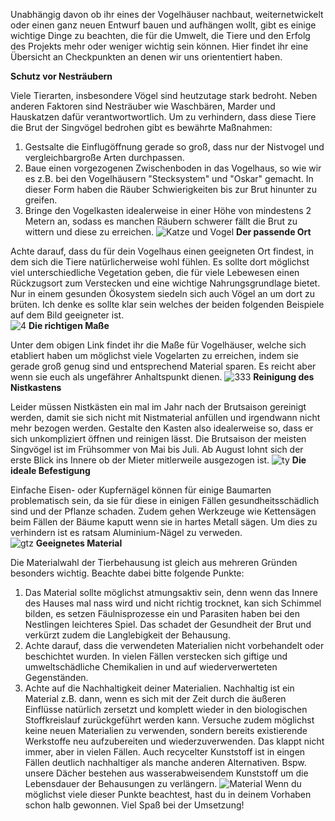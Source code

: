 Unabhängig davon ob ihr eines der Vogelhäuser nachbaut, weiternetwickelt oder einen ganz neuen Entwurf bauen und aufhängen wollt, gibt es einige wichtige Dinge zu beachten, die für die Umwelt, die Tiere und den Erfolg des Projekts mehr oder weniger wichtig sein können. 
Hier findet ihr eine Übersicht an Checkpunkten an denen wir uns oriententiert haben. 

__Schutz vor Nesträubern__

Viele Tierarten, insbesondere Vögel sind heutzutage stark bedroht. Neben anderen Faktoren sind Nesträuber wie Waschbären, Marder und Hauskatzen dafür verantwortwortlich. Um zu verhindern, dass diese Tiere die Brut der Singvögel bedrohen gibt es bewährte Maßnahmen:

1. Gestsalte die Einflugöffnung gerade so groß, dass nur der Nistvogel und vergleichbargroße Arten durchpassen.
2. Baue einen vorgezogenen Zwischenboden in das Vogelhaus, so wie wir es z.B. bei den Vogelhäusern "Stecksystem" und "Oskar" gemacht. In dieser Form haben die Räuber Schwierigkeiten bis zur Brut hinunter zu greifen. 
3. Bringe den Vogelkasten idealerweise in einer Höhe von mindestens 2 Metern an, sodass es manchen Räubern schwerer fällt die Brut zu wittern und 
diese zu erreichen. 
![Katze und Vogel](https://github.com/user-attachments/assets/98998521-939d-4491-a29f-132df0a76924)
__Der passende Ort__

Achte darauf, dass du für dein Vogelhaus einen geeigneten Ort findest, in dem sich die Tiere natürlicherweise wohl fühlen. 
Es sollte dort möglichst viel unterschiedliche Vegetation geben, die für viele Lebewesen einen Rückzugsort zum Verstecken und eine wichtige Nahrungsgrundlage bietet. Nur in einem gesunden Ökosystem siedeln sich auch Vögel an um dort zu brüten. Ich denke es sollte klar sein welches der beiden folgenden Beispiele auf dem Bild geeigneter ist.  
![4](https://github.com/user-attachments/assets/ce4b2f9a-68dd-41b1-8e4a-29ca5a5a7656)
__Die richtigen Maße__

Unter dem obigen Link findet ihr die Maße für Vogelhäuser, welche sich etabliert haben um möglichst viele Vogelarten zu erreichen, indem sie gerade groß genug sind und entsprechend Material sparen. Es reicht aber wenn sie euch als ungefährer Anhaltspunkt dienen. 
![333](https://github.com/user-attachments/assets/6853df92-69d1-453e-8f7a-dddd813344bb)
__Reinigung des Nistkastens__

Leider müssen Nistkästen ein mal im Jahr nach der Brutsaison gereinigt werden, damit sie sich nicht mit Nistmaterial anfüllen und irgendwann nicht mehr bezogen werden. Gestalte den Kasten also idealerweise so, dass er sich unkompliziert öffnen und reinigen lässt. Die Brutsaison der meisten Singvögel ist im Frühsommer von Mai bis Juli. Ab August lohnt sich der erste Blick ins Innere ob der Mieter mitlerweile ausgezogen ist. 
![ty](https://github.com/user-attachments/assets/e4ba195c-2f47-404b-9812-1eeecb3d0dc7)
__Die ideale Befestigung__

Einfache Eisen- oder Kupfernägel können für einige Baumarten problematisch sein, da sie für diese in einigen Fällen gesundheitsschädlich sind und der Pflanze schaden. Zudem gehen Werkzeuge wie Kettensägen beim Fällen der Bäume kaputt wenn sie in hartes Metall sägen. Um dies zu verhindern ist es ratsam Aluminium-Nägel zu verweden.   
![gtz](https://github.com/user-attachments/assets/36b25c53-d1dc-469c-b063-bda217d3ffbf)
__Geeignetes Material__

Die Materialwahl der Tierbehausung ist gleich aus mehreren Gründen besonders wichtig. Beachte dabei bitte folgende Punkte: 

1. Das Material sollte möglichst atmungsaktiv sein, denn wenn das Innere des Hauses mal nass wird und nicht richtig trocknet, kan sich Schimmel bilden, es setzen Fäulnisprozesse ein und Parasiten haben bei den Nestlingen leichteres Spiel. Das schadet der Gesundheit der Brut und verkürzt zudem die Langlebigkeit der Behausung.
2. Achte darauf, dass die verwendeten Materialien nicht vorbehandelt oder beschichtet wurden. In vielen Fällen verstecken sich giftige und umweltschädliche Chemikalien in und auf wiederverwerteten Gegenständen.
3. Achte auf die Nachhaltigkeit deiner Materialien. Nachhaltig ist ein Material z.B. dann, wenn es sich mit der Zeit durch die äußeren Einflüsse natürlich zersetzt und komplett wieder in den biologischen Stoffkreislauf zurückgeführt werden kann. Versuche zudem möglichst keine neuen Materialien zu verwenden, sondern bereits existierende Werkstoffe neu aufzubereiten und wiederzuverwenden. Das klappt nicht immer, aber in vielen Fällen. Auch recycelter Kunststoff ist in eingen Fällen deutlich nachhaltiger als manche anderen Alternativen. Bspw. unsere Dächer bestehen aus wasserabweisendem Kunststoff um die Lebensdauer der Behausungen zu verlängern. 
![Material](https://github.com/user-attachments/assets/4baf9a71-71e1-49cb-82f3-ecde65d376a0)
Wenn du möglichst viele dieser Punkte beachtest, hast du in deinem Vorhaben schon halb gewonnen.
Viel Spaß bei der Umsetzung! 



